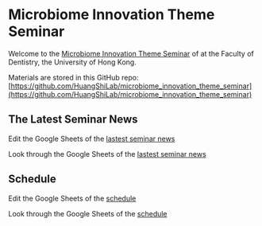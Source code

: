 # Microbiome Innovation Theme Seminar

Welcome to the [Microbiome Innovation Theme Seminar](https://huangshilab.github.io/microbiome_innovation_theme_seminar/) of at the Faculty of Dentistry, the University of Hong Kong.

Materials are stored in this GitHub repo: 
[https://github.com/HuangShiLab/microbiome_innovation_theme_seminar](https://github.com/HuangShiLab/microbiome_innovation_theme_seminar)

## The Latest Seminar News

Edit the Google Sheets of the [lastest seminar news](https://docs.google.com/spreadsheets/d/1FXFHBYDapGi6NOQTVEEDhMH4aoHhFiGnNRMfm6v4mXc/edit?usp=sharing)

Look through the Google Sheets of the [lastest seminar news](https://docs.google.com/spreadsheets/d/e/2PACX-1vQVgCxoc7b9FJgX-6Oi_vTR-p5TfPMulDIfacSStWCoAcIXFsrTzT_zjoyu4JMyDvCTGO8eb4XlljQN/pubhtml)

## Schedule

Edit the Google Sheets of the [schedule](https://docs.google.com/spreadsheets/d/1XegjX-d0oQEptk-alkORO0RgPnfdXby6qVNaXavrHYg/edit?usp=sharing)

Look through the Google Sheets of the [schedule](https://docs.google.com/spreadsheets/d/e/2PACX-1vQOLaKfAdq6oM7_THqiMHUteM0-GVmcefKsQgfTZtlPlWV6lp710i3UAtgfKgW458Vk6VvbCJZwnh8z/pubhtml)
